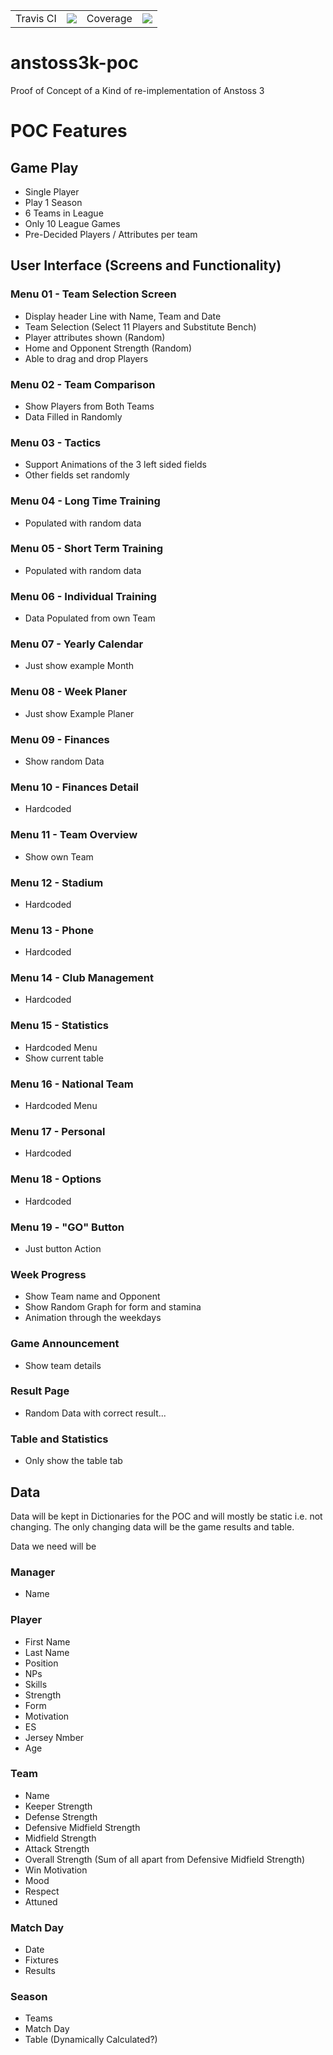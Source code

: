 <table>
    <tr>
        <td>Travis CI</td>
        <td><img src='https://travis-ci.org/ericziethen/anstoss3k-poc.svg?branch=master'></td>
        <td>Coverage</td>
        <td><img src='https://codecov.io/gh/ericziethen/anstoss3k-poc/branch/master/graph/badge.svg'></td>
    </tr>
</table>

# anstoss3k-poc
Proof of Concept of a Kind of re-implementation of Anstoss 3

# POC Features

## Game Play
* Single Player
* Play 1 Season
* 6 Teams in League
* Only 10 League Games
* Pre-Decided Players / Attributes per team 

## User Interface (Screens and Functionality)

### Menu 01 - Team Selection Screen
* Display header Line with Name, Team and Date
* Team Selection (Select 11 Players and Substitute Bench)
* Player attributes shown (Random)
* Home and Opponent Strength (Random)
* Able to drag and drop Players

### Menu 02 - Team Comparison
* Show Players from Both Teams
* Data Filled in Randomly

### Menu 03 - Tactics
* Support Animations of the 3 left sided fields
* Other fields set randomly

### Menu 04 - Long Time Training
* Populated with random data

### Menu 05 - Short Term Training
* Populated with random data

### Menu 06 - Individual Training
* Data Populated from own Team

### Menu 07 - Yearly Calendar
* Just show example Month

### Menu 08 - Week Planer
* Just show Example Planer

### Menu 09 - Finances
* Show random Data

### Menu 10 - Finances Detail
* Hardcoded

### Menu 11 - Team Overview
* Show own Team

### Menu 12 - Stadium
* Hardcoded

### Menu 13 - Phone
* Hardcoded

### Menu 14 - Club Management
* Hardcoded

### Menu 15 - Statistics
* Hardcoded Menu
* Show current table

### Menu 16 - National Team
* Hardcoded Menu

### Menu 17 - Personal
* Hardcoded

### Menu 18 - Options
* Hardcoded

### Menu 19 - "GO" Button
* Just button Action

### Week Progress
* Show Team name and Opponent
* Show Random Graph for form and stamina
* Animation through the weekdays

### Game Announcement
* Show team details

### Result Page
* Random Data with correct result...

### Table and Statistics
* Only show the table tab

## Data

Data will be kept in Dictionaries for the POC and will mostly be static i.e. not changing.
The only changing data will be the game results and table.

Data we need will be

### Manager
* Name

### Player
* First Name
* Last Name
* Position
* NPs
* Skills
* Strength
* Form
* Motivation
* ES
* Jersey Nmber
* Age

### Team
* Name
* Keeper Strength
* Defense Strength
* Defensive Midfield Strength
* Midfield Strength
* Attack Strength
* Overall Strength (Sum of all apart from Defensive Midfield Strength)
* Win Motivation
* Mood
* Respect
* Attuned

### Match Day
* Date
* Fixtures
* Results

### Season
* Teams
* Match Day
* Table (Dynamically Calculated?)












